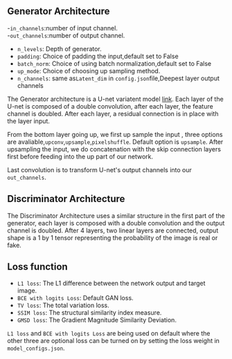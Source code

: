 ## Generator Architecture

-```in_channels```:number of input channel.<br>
-```out_channels```:number of output channel.
- ```n_levels```: Depth of generator.
- ```padding```: Choice of padding the input,default set to False 
- ```batch_norm```: Choice of using batch normalization,default set to False
- ```up_mode```: Choice of choosing up sampling method. 
- ```n_channels```: same as```Latent_dim``` in ```config.json```file,Deepest layer output channels


The Generator architecture is a U-net variatent model [link](https://arxiv.org/pdf/1505.04597.pdf). Each layer of the U-net is composed of a double convolution, after each layer, the feature channel is doubled. After each layer, a residual connection is in place with the layer input. 

From the bottom layer going up, we first up sample the input , three options are avaliable,```upconv```,```upsample```,```pixelshuffle```. Default option is ```upsample```. After upsampling the input, we do concatenation with the skip connection layers first before feeding into the up part of our network.

Last convolution is to transform U-net's output channels into our ```out_channels```.


## Discriminator Architecture

The Discriminator Architecture uses a similar structure in the first part of the generator, each layer is composed with a double convolution and the output channel is doubled. After 4 layers, two linear layers are connected, output shape is a 1 by 1 tensor representing the probability of the image is real or fake. 


## Loss function

- ```L1 loss```: The L1 difference between the network output and target image.
- ```BCE with logits Loss```: Default GAN loss.
- ```TV loss```: The total variation loss. 
- ```SSIM loss```: The structural similarity index measure.
- ```GMSD loss```: The Gradient Magnitude Similarity Deviation.


```L1 loss``` and  ```BCE with logits Loss``` are being used on default where the other three are optional loss can be turned on by setting the loss weight in  ```model_configs.json```.
